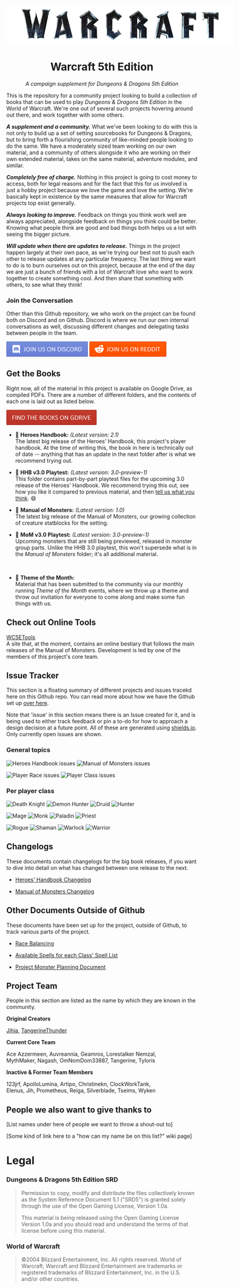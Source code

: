 <p align="center">

<img src='./assets/warcraft-logo.png' alt='Warcraft logo' style='max-width:600px; margin:auto;' />

</p>

<h1 align="center">Warcraft 5th Edition</h1>

<p align="center"><i>A campaign supplement for Dungeons & Dragons 5th Edition</i></p>

</p>

This is the repository for a community project looking to build a collection of books that can be used to play *Dungeons & Dragons 5th Edition* in the World of Warcraft. We're one out of several such projects hovering around out there, and work together with some others.

***A supplement and a community.*** What we've been looking to do with this is not only to build up a set of setting sourcebooks for Dungeons & Dragons, but to bring forth a flourishing community of like-minded people looking to do the same. We have a moderately sized team working on our own material, and a community of others alongside it who are working on their own extended material, takes on the same material, adventure modules, and similar.

***Completely free of charge.*** Nothing in this project is going to cost money to access, both for legal reasons and for the fact that this for us involved is just a hobby project because we love the game and love the setting. We're basically kept in existence by the same measures that allow for Warcraft projects top exist generally.

***Always looking to improve.*** Feedback on things you think work well are always appreciated, alongside feedback on things you think could be better. Knowing what people think are good and bad things both helps us a lot with seeing the bigger picture. 

***Will update when there are updates to release.*** Things in the project happen largely at their own pace, as we're trying our best not to push each other to release updates at any particular frequency. The last thing we want to do is to burn ourselves out on this project, because at the end of the day we are just a bunch of friends with a lot of Warcraft love who want to work together to create something cool. And then share that something with others, to see what they think!

### Join the Conversation

Other than this Github repository, we who work on the project can be found both on Discord and on Github. Discord is where we run our own internal conversations as well, discussing different changes and delegating tasks between people in the team.

[<img src="./assets/discord-button.png" alt="Join us on Discord" />](https://discord.com/invite/dKMJmmD)
[<img src="./assets/reddit-button.png" alt="Join us on Reddit" />](https://www.reddit.com/r/wc5e/)

## Get the Books

Right now, all of the material in this project is available on Google Drive, as compiled PDFs. There are a number of different folders, and the contents of each one is laid out as listed below.

[<img src="./assets/books-button.png" alt="Find the books on GDrive" />](https://drive.google.com/drive/folders/1kVoAMR8TiO3CXFYcigFN2B6zk62xcnv9)

- 📕 **Heroes Handbook:** *(Latest version: 2.1)*
<br /> The latest big release of the Heroes' Handbook, this project's player handbook. At the time of writing this, the book in here is technically out of date -- anything that has an update in the next folder after is what we recommend trying out.

- 📕 **HHB v3.0 Playtest:** *(Latest version: 3.0-preview-1)*
<br /> This folder contains part-by-part playtest files for the upcoming 3.0 release of the Heroes' Handbook. We recommend trying this out, see how you like it compared to previous material, and then [tell us what you think](https://docs.google.com/forms/d/e/1FAIpQLSe0QxHjdCpTJklwZdLg5kCZTD0LSoj9NJkeBm_ZyycPPkXzpw/viewform?usp=sf_link). 😄

- 📙 **Manual of Monsters:** *(Latest version: 1.0)*
<br /> The latest big release of the Manual of Monsters, our growing collection of creature statblocks for the setting. 

- 📙 **MoM v3.0 Playtest:** *(Latest version: 3.0-preview-1)*
<br /> Upcoming monsters that are still being previewed, released in monster group parts. Unlike the HHB 3.0 playtest, this won't supersede what is in the *Manual of Monsters* folder; it's all additional material.
<br /> 

- 📗 **Theme of the Month:** 
<br /> Material that has been submitted to the community via our monthly running *Theme of the Month* events, where we throw up a theme and throw out invitation for everyone to come along and make some fun things with us. 

## Check out Online Tools

[WC5ETools](https://orjanbp.github.io/wc5etools/) 
<br /> A site that, at the moment, contains an online bestiary that follows the main releases of the Manual of Monsters. Development is led by one of the members of this project's core team.


## Issue Tracker

This section is a floating summary of different projects and issues tracekd here on this Github repo. You can read more about how we have the Github set up [over here](https://github.com/Jihia/Warcraft-5e-Conversion/wiki/Github-Project-Setup).

Note that 'issue' in this section means there is an Issue created for it, and is being used to either track feedback or pin a to-do for how to approach a design decision at a future point. All of these are generated using [shields.io](https://shields.io/). Only currently open issues are shown.

### General topics

![Heroes Handbook issues](https://img.shields.io/github/issues-search/Jihia/Warcraft-5e-Conversion?color=orange&label=%F0%9F%93%99%20%20Heroes%20Handbook&query=is%3Aopen%20label%3A%22%F0%9F%93%99%20Book%3A%20HHB%22&style=flat-square)
![Manual of Monsters issues](https://img.shields.io/github/issues-search/Jihia/Warcraft-5e-Conversion?color=orange&label=%F0%9F%93%98%20Manual%20of%20Monsters&query=is%3Aopen%20label%3A%22%F0%9F%93%98%20Book%3A%20MM%22&style=flat-square)

![Player Race issues](https://img.shields.io/github/issues-search/Jihia/Warcraft-5e-Conversion?color=orange&label=Player%20Races&query=is%3Aopen%20label%3A%22%F0%9F%93%84%20race%22&style=flat-square)
![Player Class issues](https://img.shields.io/github/issues-search/Jihia/Warcraft-5e-Conversion?color=orange&label=Player%20Classes&query=is%3Aopen%20label%3A%22%F0%9F%93%84%20class%22&style=flat-square)

### Per player class

![Death Knight](https://img.shields.io/github/issues-search/Jihia/Warcraft-5e-Conversion?label=Death%20Knight&query=is%3Aopen%20in:%3title%20%22Death%20Knight%22&style=flat-square)
![Demon Hunter](https://img.shields.io/github/issues-search/Jihia/Warcraft-5e-Conversion?label=Demon%20Hunter&query=is%3Aopen%20in:%3title%20%22Demon%20Hunter%22&style=flat-square)
![Druid](https://img.shields.io/github/issues-search/Jihia/Warcraft-5e-Conversion?label=Druid&query=is%3Aopen%20in:%3title%20%22Druid%22&style=flat-square)
![Hunter](https://img.shields.io/github/issues-search/Jihia/Warcraft-5e-Conversion?label=Hunter&query=is%3Aopen%20in:%3title%20%22Hunter%22&style=flat-square)

![Mage](https://img.shields.io/github/issues-search/Jihia/Warcraft-5e-Conversion?label=Mage&query=is%3Aopen%20in:%3title%20%22Mage%22&style=flat-square)
![Monk](https://img.shields.io/github/issues-search/Jihia/Warcraft-5e-Conversion?label=Monk&query=is%3Aopen%20in:%3title%20%22Monk%22&style=flat-square)
![Paladin](https://img.shields.io/github/issues-search/Jihia/Warcraft-5e-Conversion?label=Paladin&query=is%3Aopen%20in:%3title%20%22Paladin%22&style=flat-square)
![Priest](https://img.shields.io/github/issues-search/Jihia/Warcraft-5e-Conversion?label=Priest&query=is%3Aopen%20in:%3title%20%22Priest%22&style=flat-square)

![Rogue](https://img.shields.io/github/issues-search/Jihia/Warcraft-5e-Conversion?label=Rogue&query=is%3Aopen%20in:%3title%20%22Rogue%22&style=flat-square)
![Shaman](https://img.shields.io/github/issues-search/Jihia/Warcraft-5e-Conversion?label=Shaman&query=is%3Aopen%20in:%3title%20%22Shaman%22&style=flat-square)
![Warlock](https://img.shields.io/github/issues-search/Jihia/Warcraft-5e-Conversion?label=Warlock&query=is%3Aopen%20in:%3title%20%22Warlock%22&style=flat-square)
![Warrior](https://img.shields.io/github/issues-search/Jihia/Warcraft-5e-Conversion?label=Warrior&query=is%3Aopen%20in:%3title%20%22Warrior%22&style=flat-square)

## Changelogs

These documents contain changelogs for the big book releases, if you want to dive into detail on what has changed between one release to the next. 

* [Heroes' Handbook Changelog](https://drive.google.com/open?id=1AtTF7o6sAZZLxA75oa-96ENNNBMAJ-z7m9Y93uk4b8A)

* [Manual of Monsters Changelog](https://docs.google.com/spreadsheets/d/1487fO7RPdUbloD7NY6mdCC-yFwsU4yFHOUQ4CBqX9mE)

## Other Documents Outside of Github

These documents have been set up for the project, outside of Github, to track various parts of the project. 

* [Race Balancing](https://drive.google.com/open?id=1S-XKXMaiLtRLpeIg9t50PvvAfEajpq72MxjTqa9ZbaI)

* [Available Spells for each Class' Spell List](https://drive.google.com/open?id=1bzXzGxXFdC3zUdm8_4aURXfftixsJTStRn49fAeSDgs)

* [Project Monster Planning Document](https://docs.google.com/spreadsheets/d/1gjxgzF93LLB3q_o7QYe9xynpxkaUrkorklA7YGHSJvA/edit?usp=sharing)

## Project Team

People in this section are listed as the name by which they are known in the community. 

**Original Creators**

[Jihia](https://github.com/Jihia), [TangerineThunder](https://github.com/orjanbp)

**Current Core Team**

Ace Azzermeen, Auvreannia, Geamros, Lorestalker Nemzal, <br />
MythMaker, Nagash, OmNomDom33887, Tangerine, Tyloris

**Inactive & Former Team Members**

123jrf, ApolloLumina, Artipo, Christinekn, ClockWorkTank, <br />
Elenus, Jih, Prometheus, Reiga, Silverblade, Tseims, Wyken


## People we also want to give thanks to

[List names under here of people we want to throw a shout-out to]

[Some kind of link here to a "how can my name be on this list?" wiki page]

# Legal

### Dungeons & Dragons 5th Edition SRD
> Permission to copy, modify and distribute the files collectively known as the System Reference Document 5.1 ("SRD5") is granted solely through the use of the Open Gaming License, Version 1.0a.
> 
> This material is being released using the Open Gaming License Version 1.0a and you should read and understand the terms of that license before using this material.

### World of Warcraft
> ©2004 Blizzard Entertainment, Inc. All rights reserved. World of Warcraft, Warcraft and Blizzard Entertainment are trademarks or registered trademarks of Blizzard Entertainment, Inc. in the U.S. and/or other countries.
